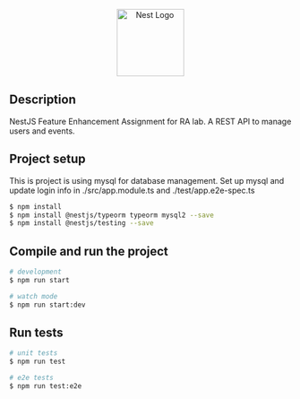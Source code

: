 <p align="center">
  <a href="http://nestjs.com/" target="blank"><img src="https://nestjs.com/img/logo-small.svg" width="120" alt="Nest Logo" /></a>
</p>

[circleci-image]: https://img.shields.io/circleci/build/github/nestjs/nest/master?token=abc123def456
[circleci-url]: https://circleci.com/gh/nestjs/nest

## Description

NestJS Feature Enhancement Assignment for RA lab. A REST API to manage users and events.

## Project setup
This is project is using mysql for database management. Set up mysql and update login info in ./src/app.module.ts and ./test/app.e2e-spec.ts
```bash
$ npm install
$ npm install @nestjs/typeorm typeorm mysql2 --save
$ npm install @nestjs/testing --save
```

## Compile and run the project

```bash
# development
$ npm run start

# watch mode
$ npm run start:dev

```

## Run tests

```bash
# unit tests
$ npm run test

# e2e tests
$ npm run test:e2e

```
